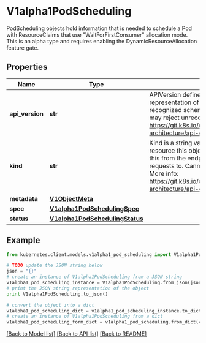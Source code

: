 # V1alpha1PodScheduling

PodScheduling objects hold information that is needed to schedule a Pod with ResourceClaims that use \"WaitForFirstConsumer\" allocation mode.  This is an alpha type and requires enabling the DynamicResourceAllocation feature gate.

## Properties
Name | Type | Description | Notes
------------ | ------------- | ------------- | -------------
**api_version** | **str** | APIVersion defines the versioned schema of this representation of an object. Servers should convert recognized schemas to the latest internal value, and may reject unrecognized values. More info: https://git.k8s.io/community/contributors/devel/sig-architecture/api-conventions.md#resources | [optional] 
**kind** | **str** | Kind is a string value representing the REST resource this object represents. Servers may infer this from the endpoint the kubernetes.client submits requests to. Cannot be updated. In CamelCase. More info: https://git.k8s.io/community/contributors/devel/sig-architecture/api-conventions.md#types-kinds | [optional] 
**metadata** | [**V1ObjectMeta**](V1ObjectMeta.md) |  | [optional] 
**spec** | [**V1alpha1PodSchedulingSpec**](V1alpha1PodSchedulingSpec.md) |  | 
**status** | [**V1alpha1PodSchedulingStatus**](V1alpha1PodSchedulingStatus.md) |  | [optional] 

## Example

```python
from kubernetes.client.models.v1alpha1_pod_scheduling import V1alpha1PodScheduling

# TODO update the JSON string below
json = "{}"
# create an instance of V1alpha1PodScheduling from a JSON string
v1alpha1_pod_scheduling_instance = V1alpha1PodScheduling.from_json(json)
# print the JSON string representation of the object
print V1alpha1PodScheduling.to_json()

# convert the object into a dict
v1alpha1_pod_scheduling_dict = v1alpha1_pod_scheduling_instance.to_dict()
# create an instance of V1alpha1PodScheduling from a dict
v1alpha1_pod_scheduling_form_dict = v1alpha1_pod_scheduling.from_dict(v1alpha1_pod_scheduling_dict)
```
[[Back to Model list]](../README.md#documentation-for-models) [[Back to API list]](../README.md#documentation-for-api-endpoints) [[Back to README]](../README.md)



